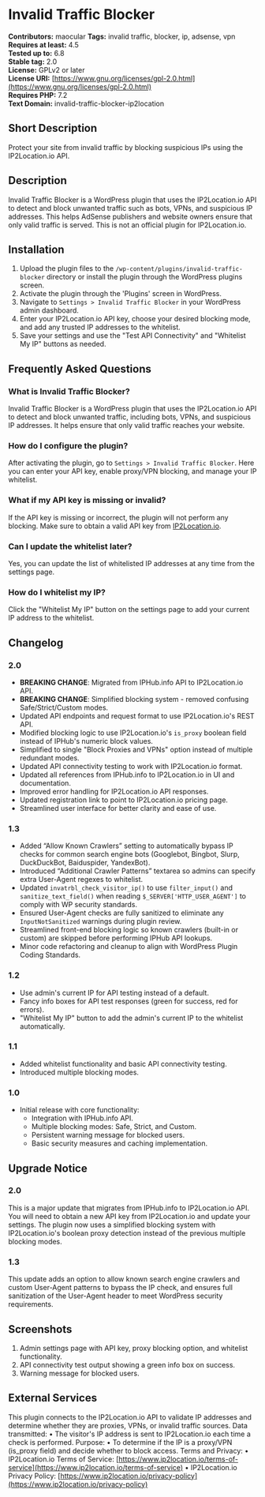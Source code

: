 # Invalid Traffic Blocker

**Contributors:** maocular
**Tags:** invalid traffic, blocker, ip, adsense, vpn  
**Requires at least:** 4.5  
**Tested up to:** 6.8  
**Stable tag:** 2.0  
**License:** GPLv2 or later  
**License URI:** [https://www.gnu.org/licenses/gpl-2.0.html](https://www.gnu.org/licenses/gpl-2.0.html)  
**Requires PHP:** 7.2  
**Text Domain:** invalid-traffic-blocker-ip2location  

## Short Description

Protect your site from invalid traffic by blocking suspicious IPs using the IP2Location.io API.

## Description

Invalid Traffic Blocker is a WordPress plugin that uses the IP2Location.io API to detect and block unwanted traffic such as bots, VPNs, and suspicious IP addresses. This helps AdSense publishers and website owners ensure that only valid traffic is served. This is not an official plugin for IP2Location.io.

## Installation

1. Upload the plugin files to the `/wp-content/plugins/invalid-traffic-blocker` directory or install the plugin through the WordPress plugins screen.
2. Activate the plugin through the 'Plugins' screen in WordPress.
3. Navigate to `Settings > Invalid Traffic Blocker` in your WordPress admin dashboard.
4. Enter your IP2Location.io API key, choose your desired blocking mode, and add any trusted IP addresses to the whitelist.
5. Save your settings and use the "Test API Connectivity" and "Whitelist My IP" buttons as needed.

## Frequently Asked Questions

### What is Invalid Traffic Blocker?

Invalid Traffic Blocker is a WordPress plugin that uses the IP2Location.io API to detect and block unwanted traffic, including bots, VPNs, and suspicious IP addresses. It helps ensure that only valid traffic reaches your website.

### How do I configure the plugin?

After activating the plugin, go to `Settings > Invalid Traffic Blocker`. Here you can enter your API key, enable proxy/VPN blocking, and manage your IP whitelist.

### What if my API key is missing or invalid?

If the API key is missing or incorrect, the plugin will not perform any blocking. Make sure to obtain a valid API key from [IP2Location.io](https://www.ip2location.io/pricing).

### Can I update the whitelist later?

Yes, you can update the list of whitelisted IP addresses at any time from the settings page.

### How do I whitelist my IP?

Click the "Whitelist My IP" button on the settings page to add your current IP address to the whitelist.

## Changelog

### 2.0

- **BREAKING CHANGE**: Migrated from IPHub.info API to IP2Location.io API.
- **BREAKING CHANGE**: Simplified blocking system - removed confusing Safe/Strict/Custom modes.
- Updated API endpoints and request format to use IP2Location.io's REST API.
- Modified blocking logic to use IP2Location.io's `is_proxy` boolean field instead of IPHub's numeric block values.
- Simplified to single "Block Proxies and VPNs" option instead of multiple redundant modes.
- Updated API connectivity testing to work with IP2Location.io format.
- Updated all references from IPHub.info to IP2Location.io in UI and documentation.
- Improved error handling for IP2Location.io API responses.
- Updated registration link to point to IP2Location.io pricing page.
- Streamlined user interface for better clarity and ease of use.

### 1.3
- Added “Allow Known Crawlers” setting to automatically bypass IP checks for common search engine bots (Googlebot, Bingbot, Slurp, DuckDuckBot, Baiduspider, YandexBot).
- Introduced “Additional Crawler Patterns” textarea so admins can specify extra User-Agent regexes to whitelist.
- Updated `invatrbl_check_visitor_ip()` to use `filter_input()` and `sanitize_text_field()` when reading `$_SERVER['HTTP_USER_AGENT']` to comply with WP security standards.
- Ensured User-Agent checks are fully sanitized to eliminate any `InputNotSanitized` warnings during plugin review.
- Streamlined front-end blocking logic so known crawlers (built-in or custom) are skipped before performing IPHub API lookups.
- Minor code refactoring and cleanup to align with WordPress Plugin Coding Standards.

### 1.2

- Use admin's current IP for API testing instead of a default.
- Fancy info boxes for API test responses (green for success, red for errors).
- "Whitelist My IP" button to add the admin's current IP to the whitelist automatically.

### 1.1

- Added whitelist functionality and basic API connectivity testing.
- Introduced multiple blocking modes.

### 1.0

- Initial release with core functionality:
  - Integration with IPHub.info API.
  - Multiple blocking modes: Safe, Strict, and Custom.
  - Persistent warning message for blocked users.
  - Basic security measures and caching implementation.

## Upgrade Notice

### 2.0

This is a major update that migrates from IPHub.info to IP2Location.io API. You will need to obtain a new API key from IP2Location.io and update your settings. The plugin now uses a simplified blocking system with IP2Location.io's boolean proxy detection instead of the previous multiple blocking modes.

### 1.3

This update adds an option to allow known search engine crawlers and custom User-Agent patterns to bypass the IP check, and ensures full sanitization of the User-Agent header to meet WordPress security requirements.

## Screenshots

1. Admin settings page with API key, proxy blocking option, and whitelist functionality.
2. API connectivity test output showing a green info box on success.
3. Warning message for blocked users.

## External Services ##
This plugin connects to the IP2Location.io API to validate IP addresses and determine whether they are proxies, VPNs, or invalid traffic sources.
Data transmitted:
  • The visitor's IP address is sent to IP2Location.io each time a check is performed.
Purpose:
  • To determine if the IP is a proxy/VPN (is_proxy field) and decide whether to block access.
Terms and Privacy:
  • IP2Location.io Terms of Service: [https://www.ip2location.io/terms-of-service](https://www.ip2location.io/terms-of-service)
  • IP2Location.io Privacy Policy: [https://www.ip2location.io/privacy-policy](https://www.ip2location.io/privacy-policy)
